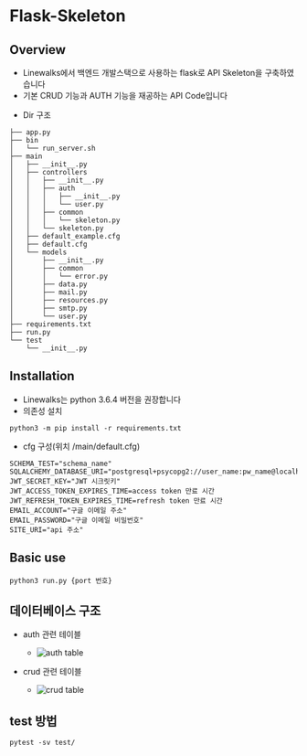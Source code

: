 # Flask-Skeleton
## Overview
- Linewalks에서 백엔드 개발스택으로 사용하는 flask로 API Skeleton을 구축하였습니다
- 기본 CRUD 기능과 AUTH 기능을 재공하는 API Code입니다

* Dir 구조
```
├── app.py
├── bin
│   └── run_server.sh
├── main
│   ├── __init__.py
│   ├── controllers
│   │   ├── __init__.py
│   │   ├── auth
│   │   │   ├── __init__.py
│   │   │   └── user.py
│   │   ├── common
│   │   │   └── skeleton.py
│   │   └── skeleton.py
│   ├── default_example.cfg
│   ├── default.cfg
│   └── models
│       ├── __init__.py
│       ├── common
│       │   └── error.py
│       ├── data.py
│       ├── mail.py
│       ├── resources.py
│       ├── smtp.py
│       └── user.py
├── requirements.txt
├── run.py
└── test
    └── __init__.py
```

## Installation
- Linewalks는 python 3.6.4 버전을 권장합니다
- 의존성 설치
```
python3 -m pip install -r requirements.txt
```
- cfg 구성(위치 /main/default.cfg)
```
SCHEMA_TEST="schema_name"
SQLALCHEMY_DATABASE_URI="postgresql+psycopg2://user_name:pw_name@localhost:5432/db_name"
JWT_SECRET_KEY="JWT 시크릿키"
JWT_ACCESS_TOKEN_EXPIRES_TIME=access token 만료 시간
JWT_REFRESH_TOKEN_EXPIRES_TIME=refresh token 만료 시간
EMAIL_ACCOUNT="구글 이메일 주소"
EMAIL_PASSWORD="구글 이메일 비밀번호"
SITE_URI="api 주소"
```
## Basic use
`python3 run.py {port 번호}`

##  데이터베이스 구조
 - auth 관련 테이블
    * ![auth table](https://user-images.githubusercontent.com/26132534/76726651-23679380-6795-11ea-8b5c-490f2dbe0a84.png)

 - crud 관련 테이블
   * ![crud table](https://user-images.githubusercontent.com/26132534/76726676-39755400-6795-11ea-8e66-5444f8e9e66b.png)

## test 방법
`pytest -sv test/`
